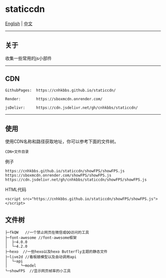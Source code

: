 # staticcdn

[English](https://github.com/cnhkbbs/staticcdn/blob/main/README.md) | [中文](https://github.com/cnhkbbs/staticcdn/blob/main/README_zh-CN.md)

***
## 关于

收集一些常用的js小部件

***

## CDN

```
GithubPages:  https://cnhkbbs.github.io/staticcdn/

Render:       https://sboxmcdn.onrender.com/

jsDelivr:     https://cdn.jsdelivr.net/gh/cnhkbbs/staticcdn/
```
***
## 使用
使用CDN名称和路径获取地址，你可以参考下面的文件树。
```
CDN+文件目录
```
例子
```
https://cnhkbbs.github.io/staticcdn/showFPS/showFPS.js
https://sboxmcdn.onrender.com/showFPS/showFPS.js
https://cdn.jsdelivr.net/gh/cnhkbbs/staticcdn/showFPS/showFPS.js
```
HTML代码
```
<script src="https://cnhkbbs.github.io/staticcdn/showFPS/showFPS.js"></script>
```
## 文件树
```
├─fkQW   //一个禁止网页在微信或QQ访问的工具
├─font-awesome //font-awesome框架
│  ├─4.0.0
│  └─4.2.0
├─hexo  //一些hexo以及hexo Butterfly主题的静态文件
├─live2d //看板娘模型以及自动调用api
│  └─api
│      └─model
└─showFPS  //显示网页帧率的小工具
```
